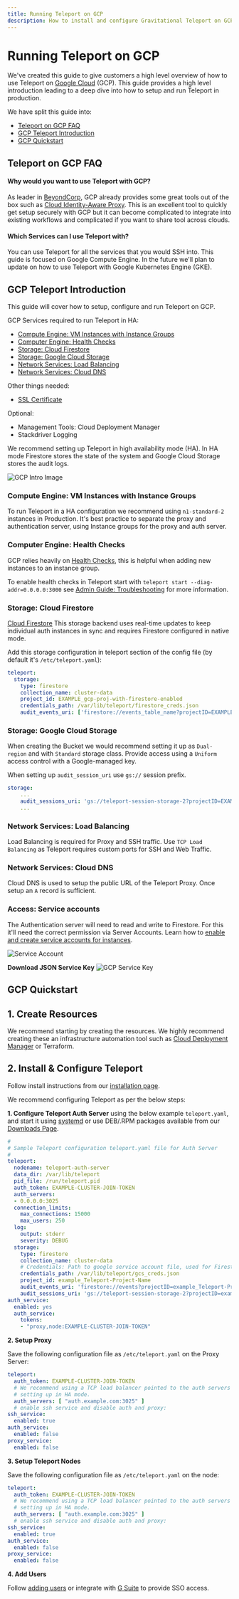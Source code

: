 ```yaml
---
title: Running Teleport on GCP
description: How to install and configure Gravitational Teleport on GCP for SSH and Kubernetes access.
---
```


# Running Teleport on GCP

We've created this guide to give customers a high level overview of how to use Teleport
on [Google Cloud](https://cloud.google.com/gcp/) (GCP). This guide provides a high level
introduction leading to a deep dive into how to setup and run Teleport in production.

We have split this guide into:

- [Teleport on GCP FAQ](#teleport-on-gcp-faq)
- [GCP Teleport Introduction](#gcp-teleport-introduction)
- [GCP Quickstart](#gcp-quickstart)

## Teleport on GCP FAQ
#### Why would you want to use Teleport with GCP?
As leader in [BeyondCorp](https://cloud.google.com/beyondcorp/), GCP already provides
some great tools out of the box such as [Cloud Identity-Aware Proxy](https://cloud.google.com/iap/).
This is an excellent tool to quickly get setup securely with GCP but it can become
complicated to integrate into existing workflows and complicated if you want to share
tool across clouds.

#### Which Services can I use Teleport with?

You can use Teleport for all the services that you would SSH into. This guide is
focused on Google Compute Engine. In the future we'll plan to update on how to use
Teleport with Google Kubernetes Engine (GKE).

## GCP Teleport Introduction

This guide will cover how to setup, configure and run Teleport on GCP.

GCP Services required to run Teleport in HA:

 - [Compute Engine: VM Instances with Instance Groups](#compute-engine-vm-instances-with-instance-groups)
 - [Computer Engine: Health Checks](#computer-engine-health-checks)
 - [Storage: Cloud Firestore](#storage-google-cloud-storage)
 - [Storage: Google Cloud Storage](#storage-google-cloud-storage)
 - [Network Services: Load Balancing](#network-services-load-balancing)
 - [Network Services: Cloud DNS](#network-services-cloud-dns)

Other things needed:

 - [SSL Certificate](https://cloud.google.com/load-balancing/docs/ssl-certificates)

Optional:

 - Management Tools: Cloud Deployment Manager
 - Stackdriver Logging

We recommend setting up Teleport in high availability mode (HA). In HA mode Firestore
stores the state of the system and Google Cloud Storage stores the audit logs.

![GCP Intro Image](../img/gcp/gcp-teleport.svg)


### Compute Engine: VM Instances with Instance Groups
To run Teleport in a HA configuration we recommend using `n1-standard-2` instances in
Production. It's best practice to separate the proxy and authentication server, using
Instance groups for the proxy and auth server.

### Computer Engine: Health Checks
GCP relies heavily on [Health Checks](https://cloud.google.com/load-balancing/docs/health-checks),
this is helpful when adding new instances to an instance group.

To enable health checks in Teleport start with `teleport start --diag-addr=0.0.0.0:3000`
see  [Admin Guide: Troubleshooting](admin-guide.md#troubleshooting) for more information.

### Storage: Cloud Firestore

[Cloud Firestore](https://cloud.google.com/firestore/) This storage backend uses real-time
updates to keep individual auth instances in sync and requires Firestore configured
in native mode.

Add this storage configuration in teleport section of the config file (by default it's `/etc/teleport.yaml`):

```yaml
teleport:
  storage:
    type: firestore
    collection_name: cluster-data
    project_id: EXAMPLE_gcp-proj-with-firestore-enabled
    credentials_path: /var/lib/teleport/firestore_creds.json
    audit_events_uri: ['firestore://events_table_name?projectID=EXAMPLE_gcp-proj-with-firestore-enabled&credentialsPath=/var/lib/teleport/gcs_creds.json']
```

### Storage: Google Cloud Storage


When creating the Bucket we would recommend setting it up as `Dual-region` and with
`Standard` storage class. Provide access using a `Uniform` access control with a Google-managed
key.

When setting up `audit_session_uri` use `gs://` session prefix.

```yaml
storage:
    ...
    audit_sessions_uri: 'gs://teleport-session-storage-2?projectID=EXAMPLE_gcp-proj-with-firestore-enabled&credentialsPath=/var/lib/teleport/gcs_creds.json'
    ...
```

### Network Services: Load Balancing

Load Balancing is required for Proxy and SSH traffic. Use `TCP Load Balancing` as
Teleport requires custom ports for SSH and Web Traffic.

### Network Services: Cloud DNS

Cloud DNS is used to setup the public URL of the Teleport Proxy. Once setup an `A`
record is sufficient.

### Access: Service accounts

The Authentication server will need to read and write to Firestore.  For this it'll need
the correct permission via Server Accounts. Learn how to [enable and create service accounts for instances](https://cloud.google.com/compute/docs/access/create-enable-service-accounts-for-instances).

![Service Account](../img/gcp/gcp-permissions.png)

**Download JSON Service Key**
![GCP Service Key](../img/gcp/gcp-service-key.png)

## GCP Quickstart

## 1. Create Resources
We recommend starting by creating the resources. We highly recommend creating these
an infrastructure automation tool such as [Cloud Deployment Manager](https://cloud.google.com/deployment-manager/) or Terraform.


## 2. Install & Configure Teleport

Follow install instructions from our [installation page](installation.md#linux).

We recommend configuring Teleport as per the below steps:

**1. Configure Teleport Auth Server** using the below example `teleport.yaml`, and start it
using [systemd](https://raw.githubusercontent.com/gravitational/teleport/master/examples/systemd/teleport.service) or use DEB/.RPM packages available from our [Downloads Page](https://gravitational.com/teleport/download/).

```yaml
#
# Sample Teleport configuration teleport.yaml file for Auth Server
#
teleport:
  nodename: teleport-auth-server
  data_dir: /var/lib/teleport
  pid_file: /run/teleport.pid
  auth_token: EXAMPLE-CLUSTER-JOIN-TOKEN
  auth_servers:
  - 0.0.0.0:3025
  connection_limits:
    max_connections: 15000
    max_users: 250
  log:
    output: stderr
    severity: DEBUG
  storage:
    type: firestore
    collection_name: cluster-data
    # Credentials: Path to google service account file, used for Firestore and Google Storage.
    credentials_path: /var/lib/teleport/gcs_creds.json
    project_id: example_Teleport-Project-Name
    audit_events_uri: 'firestore://events?projectID=example_Teleport-Project-Name&credentialsPath=/var/lib/teleport/gcs_creds.json'
    audit_sessions_uri: 'gs://teleport-session-storage-2?projectID=example_Teleport-Project-Name&credentialsPath=/var/lib/teleport/gcs_creds.json'
auth_service:
  enabled: yes
  auth_service:
    tokens:
    - "proxy,node:EXAMPLE-CLUSTER-JOIN-TOKEN"
```

**2. Setup Proxy**

Save the following configuration file as `/etc/teleport.yaml` on the Proxy Server:

```yaml
teleport:
  auth_token: EXAMPLE-CLUSTER-JOIN-TOKEN
  # We recommend using a TCP load balancer pointed to the auth servers when
  # setting up in HA mode.
  auth_servers: [ "auth.example.com:3025" ]
  # enable ssh service and disable auth and proxy:
ssh_service:
  enabled: true
auth_service:
  enabled: false
proxy_service:
  enabled: false
```

**3. Setup Teleport Nodes**

Save the following configuration file as `/etc/teleport.yaml` on the node:

```yaml
teleport:
  auth_token: EXAMPLE-CLUSTER-JOIN-TOKEN
  # We recommend using a TCP load balancer pointed to the auth servers when
  # setting up in HA mode.
  auth_servers: [ "auth.example.com:3025" ]
  # enable ssh service and disable auth and proxy:
ssh_service:
  enabled: true
auth_service:
  enabled: false
proxy_service:
  enabled: false
```

**4. Add Users**

Follow [adding users](enterprise/quickstart-enterprise.md#adding-users) or integrate with [G Suite](enterprise/sso/ssh-gsuite.md) to provide SSO access.

